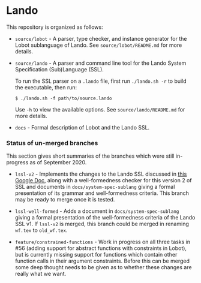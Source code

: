 # Lando

This repository is organized as follows:

- `source/lobot` - A parser, type checker, and instance generator for the Lobot
  sublanguage of Lando. See `source/lobot/README.md` for more details.
  
- `source/lando` - A parser and command line tool for the Lando System
  Specification (Sub)Language (SSL).
  
  To run the SSL parser on a `.lando` file, first run `./lando.sh -r` to build
  the executable, then run:
  ```
  $ ./lando.sh -f path/to/source.lando
  ```
  Use `-h` to view the available options. See `source/lando/README.md` for more
  details.
  
- `docs` - Formal description of Lobot and the Lando SSL.

### Status of un-merged branches

This section gives short summaries of the branches which were still in-progress as of September 2020.

- `lssl-v2` - Implements the changes to the Lando SSL discussed in [this Google Doc](https://docs.google.com/document/d/1dNa6TtV8_ON2jmsPzbp2ZXbtNIaBm_WG0y_Nea4SkQI/edit), along with a well-formedness checker for this version 2 of SSL and documents in `docs/system-spec-sublang` giving a formal presentation of its grammar and well-formedness criteria. This branch may be ready to merge once it is tested.

- `lssl-well-formed` - Adds a document in `docs/system-spec-sublang` giving a formal presentation of the well-formedness criteria of the Lando SSL v1. If `lssl-v2` is merged, this branch could be merged in renaming `wf.tex` to `old_wf.tex`.

- `feature/constrained-functions` - Work in progress on all three tasks in #56 (adding support for abstract functions with constraints in Lobot), but is currently missing support for functions which contain other function calls in their argument constraints. Before this can be merged some deep thought needs to be given as to whether these changes are really what we want.